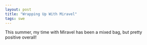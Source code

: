 ```yaml
---
layout: post
title: "Wrapping Up With Miravel"
tags: swe
---
```


This summer, my time with Miravel has been a mixed bag, but pretty positive overall!
